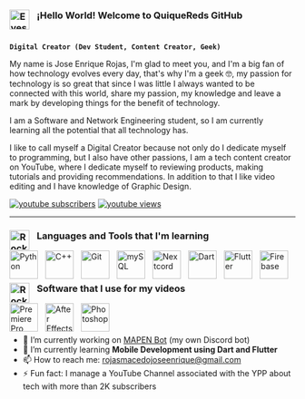 ### <img align="left" alt="Eyes" width="35px" style="padding-right:10px;" src="https://user-images.githubusercontent.com/70863031/214644849-1240d6f2-329f-46a9-8bc4-458d3d215ef8.gif"/> ¡Hello World! Welcome to QuiqueReds GitHub
#

**`Digital Creator (Dev Student, Content Creator, Geek)`**

My name is Jose Enrique Rojas, I'm glad to meet you, and I'm a big fan of how technology evolves every day, that's why I'm a geek 🤓, my passion for technology is so great that since I was little I always wanted to be connected with this world, share my passion, my knowledge and leave a mark by developing things for the benefit of technology.

I am a Software and Network Engineering student, so I am currently learning all the potential that all technology has.

I like to call myself a Digital Creator because not only do I dedicate myself to programming, but I also have other passions, I am a tech content creator on YouTube, where I dedicate myself to reviewing products, making tutorials and providing recommendations. In addition to that I like video editing and I have knowledge of Graphic Design.

<p align="left">
      <a href="https://www.youtube.com/c/MAPENTech?sub_confirmation=1">
         <img alt="youtube subscribers" title="Subscribe to MAPEN Tech" src="https://custom-icon-badges.demolab.com/youtube/channel/subscribers/UC3nQBkZDOemTx3ZHXfLg1ug?color=%23E05D44&label=MAPENTech&logo=video&logoColor=white&style=for-the-badge&labelColor=CE4630"/></a> 
      <a href="https://www.youtube.com/c/MAPENTech">
         <img alt="youtube views" title="YouTube views" src="https://custom-icon-badges.demolab.com/youtube/channel/views/UC3nQBkZDOemTx3ZHXfLg1ug?color=%23E1AD0E&logo=eye&logoColor=white&style=for-the-badge&labelColor=C79600"/></a> 

---

### <img align="left" alt="Rocket" width="35px" style="padding-right:10px;" src="https://user-images.githubusercontent.com/70863031/214645675-51ba7ceb-3126-41d0-a8a2-15c713b0404a.gif"/>  Languages and Tools that I'm learning

<img align="left" alt="Python" width="50px" style="padding-right:10px;" src="https://cdn.jsdelivr.net/gh/devicons/devicon/icons/python/python-original.svg" href="https://www.python.org/"/>
<img align="left" alt="C++" width="50px" style="padding-right:10px;" src="https://cdn.jsdelivr.net/gh/devicons/devicon/icons/cplusplus/cplusplus-original.svg" href="https://learn.microsoft.com/es-es/cpp/overview/visual-cpp-in-visual-studio?view=msvc-170"/>
<img align="left" alt="Git" width="50px" style="padding-right:10px;" src="https://cdn.jsdelivr.net/gh/devicons/devicon/icons/git/git-original.svg" href="https://git-scm.com/"/>
<img align="left" alt="mySQL" width="50px" style="padding-right:10px;" src="https://cdn.jsdelivr.net/gh/devicons/devicon/icons/mysql/mysql-original.svg" href="https://www.mysql.com/"/>
<img align="left" alt="Nextcord" width="50px" style="padding-right:10px;" src="https://github.com/nextcord/nextcord/blob/master/assets/logo.svg" href="https://docs.nextcord.dev/en/stable/"/>
<img align="left" alt="Dart" width="50px" style="padding-right:10px;" src="https://cdn.jsdelivr.net/gh/devicons/devicon/icons/dart/dart-original.svg" href="https://dart.dev/"/>
<img align="left" alt="Flutter" width="50px" style="padding-right:10px;" src="https://cdn.jsdelivr.net/gh/devicons/devicon/icons/flutter/flutter-original.svg" href="https://flutter.dev/"/>
<img align="left" alt="Firebase" width="50px" style="padding-right:10px;" src="https://cdn.jsdelivr.net/gh/devicons/devicon/icons/firebase/firebase-plain.svg" href="https://firebase.google.com/"/>
<br />

#

### <img align="left" alt="Rocket" width="35px" style="padding-right:10px;" src="https://user-images.githubusercontent.com/70863031/214646083-acb180c2-82b7-49de-85a5-d6a554f64caa.gif"/> Software that I use for my videos

<img align="left" alt="Premiere Pro" width="50px" style="padding-right:10px;" src="https://cdn.jsdelivr.net/gh/devicons/devicon/icons/premierepro/premierepro-original.svg"/>
<img align="left" alt="After Effects" width="50px" style="padding-right:10px;" src="https://cdn.jsdelivr.net/gh/devicons/devicon/icons/aftereffects/aftereffects-original.svg"/>
<img align="left" alt="Photoshop" width="50px" style="padding-right:10px;" src="https://cdn.jsdelivr.net/gh/devicons/devicon/icons/photoshop/photoshop-plain.svg"/>       
<br />

#

- 🔭 I’m currently working on [MAPEN Bot](https://github.com/quiquereds/MAPENBot) (my own Discord bot)
- 🌱 I’m currently learning **Mobile Development using Dart and Flutter**
- 📫 How to reach me: rojasmacedojoseenrique@gmail.com
- ⚡ Fun fact: I manage a YouTube Channel associated with the YPP about tech with more than 2K subscribers
